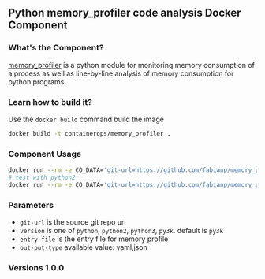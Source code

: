 ## Python memory_profiler code analysis Docker Component

### What's the Component?
[memory_profiler](https://github.com/fabianp/memory_profiler) is a python module for monitoring memory consumption of a process as well as line-by-line analysis of memory consumption for python programs.

### Learn how to build it?
Use the `docker build` command build the image

```bash
docker build -t containerops/memory_profiler .
```

### Component Usage

```bash
docker run --rm -e CO_DATA='git-url=https://github.com/fabianp/memory_profiler.git entry-file=test/test_func.py' containerops/memory_profiler
# test with python2
docker run --rm -e CO_DATA='git-url=https://github.com/fabianp/memory_profiler.git entry-file=test/test_func.py version=python' containerops/memory_profiler
```

### Parameters

- `git-url` is the source git repo url
- `version` is one of `python`, `python2`, `python3`, `py3k`.  default is `py3k`
- `entry-file` is the entry file for memory profile
- `out-put-type` available value: yaml,json

### Versions 1.0.0
